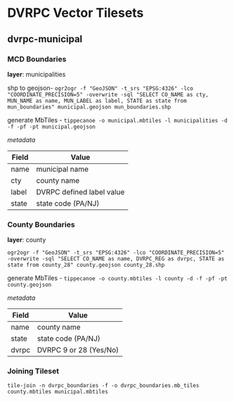# DVRPC Vector Tilesets

## dvrpc-municipal

### MCD Boundaries
__layer__: municipalities

shp to geojson- `ogr2ogr -f "GeoJSON" -t_srs "EPSG:4326" -lco "COORDINATE_PRECISION=5" -overwrite -sql "SELECT CO_NAME as cty, MUN_NAME as name, MUN_LABEL as label, STATE as state from mun_boundaries" municipal.geojson mun_boundaries.shp`

generate MbTiles - `tippecanoe -o municipal.mbtiles -l municipalities -d -f -pf -pt municipal.geojson`

_metadata_

Field | Value |  
--- | ---
name | municipal name
cty | county name
label | DVRPC defined label value
state | state code (PA/NJ)


### County Boundaries
__layer__: county

`ogr2ogr -f "GeoJSON" -t_srs "EPSG:4326" -lco "COORDINATE_PRECISION=5" -overwrite -sql "SELECT CO_NAME as name, DVRPC_REG as dvrpc, STATE as state from county_28" county.geojson county_28.shp`

generate MbTiles - `tippecanoe -o county.mbtiles -l county -d -f -pf -pt county.geojson`

_metadata_

Field | Value |  
--- | ---
name | county name
state | state code (PA/NJ)
dvrpc | DVRPC 9 or 28 (Yes/No)

### Joining Tileset

`tile-join -n dvrpc_boundaries -f -o dvrpc_boundaries.mb_tiles county.mbtiles municipal.mbtiles`
